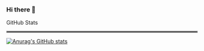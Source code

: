 ### Hi there 👋

<!--
**rdviana/rdviana** is a ✨ _special_ ✨ repository because its `README.md` (this file) appears on your GitHub profile.

Here are some ideas to get you started:

- 🔭 I’m currently working on ...
- 🌱 I’m currently learning ...
- 👯 I’m looking to collaborate on ...
- 🤔 I’m looking for help with ...
- 💬 Ask me about ...
- 📫 How to reach me: ...
- 😄 Pronouns: ...
- ⚡ Fun fact: ...
-->

GitHub Stats
<hr style="border:2px solid gray"> </hr>

[![Anurag's GitHub stats](https://github-readme-stats.vercel.app/api?username=rdviana&show_icons=true)](https://github.com/anuraghazra/github-readme-stats)
